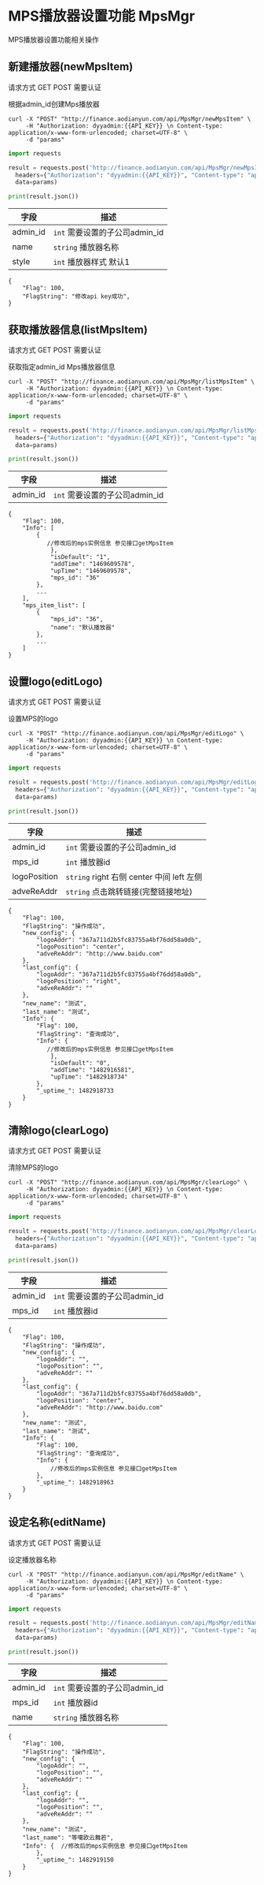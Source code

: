 # MPS播放器设置功能 MpsMgr

MPS播放器设置功能相关操作

## 新建播放器(newMpsItem)

请求方式 GET POST 需要认证

根据admin_id创建Mps播放器
```shell
curl -X "POST" "http://finance.aodianyun.com/api/MpsMgr/newMpsItem" \
     -H "Authorization: dyyadmin:{{API_KEY}} \n Content-type: application/x-www-form-urlencoded; charset=UTF-8" \
     -d "params"
```

```python
import requests

result = requests.post('http://finance.aodianyun.com/api/MpsMgr/newMpsItem',
  headers={"Authorization": "dyyadmin:{{API_KEY}}", "Content-type": "application/x-www-form-urlencoded; charset=UTF-8"},
  data=params)

print(result.json())

```
| 字段                 | 描述                                          |
| ---------------------- | ------------------------------------------------ |
| admin_id             | `int`  需要设置的子公司admin_id                     |
| name             | `string`  播放器名称                    |
| style             | `int`  播放器样式 默认1                    |

```
{
    "Flag": 100,
    "FlagString": "修改api key成功",
}
```

## 获取播放器信息(listMpsItem)

请求方式 GET POST 需要认证

获取指定admin_id Mps播放器信息

```shell
curl -X "POST" "http://finance.aodianyun.com/api/MpsMgr/listMpsItem" \
     -H "Authorization: dyyadmin:{{API_KEY}} \n Content-type: application/x-www-form-urlencoded; charset=UTF-8" \
     -d "params"
```

```python
import requests

result = requests.post('http://finance.aodianyun.com/api/MpsMgr/listMpsItem',
  headers={"Authorization": "dyyadmin:{{API_KEY}}", "Content-type": "application/x-www-form-urlencoded; charset=UTF-8"},
  data=params)

print(result.json())

```
| 字段                 | 描述                                          |
| ---------------------- | ------------------------------------------------ |
| admin_id             | `int`  需要设置的子公司admin_id                     |
```
{
    "Flag": 100,
    "Info": [
        {
           //修改后的mps实例信息 参见接口getMpsItem
            },
            "isDefault": "1",
            "addTime": "1469609578",
            "upTime": "1469609578",
            "mps_id": "36"
        },
        ...
    ],
    "mps_item_list": [
        {
            "mps_id": "36",
            "name": "默认播放器"
        },
        ...
    ]
}
```

## 设置logo(editLogo)

请求方式 GET POST 需要认证

设置MPS的logo

```shell
curl -X "POST" "http://finance.aodianyun.com/api/MpsMgr/editLogo" \
     -H "Authorization: dyyadmin:{{API_KEY}} \n Content-type: application/x-www-form-urlencoded; charset=UTF-8" \
     -d "params"
```

```python
import requests

result = requests.post('http://finance.aodianyun.com/api/MpsMgr/editLogo',
  headers={"Authorization": "dyyadmin:{{API_KEY}}", "Content-type": "application/x-www-form-urlencoded; charset=UTF-8"},
  data=params)

print(result.json())

```
| 字段                 | 描述                                          |
| ---------------------- | ------------------------------------------------ |
| admin_id             | `int`  需要设置的子公司admin_id                     |
| mps_id             | `int`  播放器id                    |
| logoPosition             | `string`  right 右侧 center 中间 left 左侧                    |
| adveReAddr             | `string`  点击跳转链接(完整链接地址)                   |

```
{
    "Flag": 100,
    "FlagString": "操作成功",
    "new_config": {
        "logoAddr": "367a711d2b5fc83755a4bf76dd58a0db",
        "logoPosition": "center",
        "adveReAddr": "http://www.baidu.com"
    },
    "last_config": {
        "logoAddr": "367a711d2b5fc83755a4bf76dd58a0db",
        "logoPosition": "right",
        "adveReAddr": ""
    },
    "new_name": "测试",
    "last_name": "测试",
    "Info": {
        "Flag": 100,
        "FlagString": "查询成功",
        "Info": {
           //修改后的mps实例信息 参见接口getMpsItem
            },
            "isDefault": "0",
            "addTime": "1482916581",
            "upTime": "1482918734"
        },
        "_uptime_": 1482918733
    }
}
```


## 清除logo(clearLogo)

请求方式 GET POST 需要认证

清除MPS的logo

```shell
curl -X "POST" "http://finance.aodianyun.com/api/MpsMgr/clearLogo" \
     -H "Authorization: dyyadmin:{{API_KEY}} \n Content-type: application/x-www-form-urlencoded; charset=UTF-8" \
     -d "params"
```

```python
import requests

result = requests.post('http://finance.aodianyun.com/api/MpsMgr/clearLogo',
  headers={"Authorization": "dyyadmin:{{API_KEY}}", "Content-type": "application/x-www-form-urlencoded; charset=UTF-8"},
  data=params)

print(result.json())

```
| 字段                 | 描述                                          |
| ---------------------- | ------------------------------------------------ |
| admin_id             | `int`  需要设置的子公司admin_id                     |
| mps_id             | `int`  播放器id                    |

```
{
    "Flag": 100,
    "FlagString": "操作成功",
    "new_config": {
        "logoAddr": "",
        "logoPosition": "",
        "adveReAddr": ""
    },
    "last_config": {
        "logoAddr": "367a711d2b5fc83755a4bf76dd58a0db",
        "logoPosition": "center",
        "adveReAddr": "http://www.baidu.com"
    },
    "new_name": "测试",
    "last_name": "测试",
    "Info": {
        "Flag": 100,
        "FlagString": "查询成功",
        "Info": {
            //修改后的mps实例信息 参见接口getMpsItem
        },
        "_uptime_": 1482918963
    }
}
```

## 设定名称(editName)

请求方式 GET POST 需要认证

设定播放器名称

```shell
curl -X "POST" "http://finance.aodianyun.com/api/MpsMgr/editName" \
     -H "Authorization: dyyadmin:{{API_KEY}} \n Content-type: application/x-www-form-urlencoded; charset=UTF-8" \
     -d "params"
```

```python
import requests

result = requests.post('http://finance.aodianyun.com/api/MpsMgr/editName',
  headers={"Authorization": "dyyadmin:{{API_KEY}}", "Content-type": "application/x-www-form-urlencoded; charset=UTF-8"},
  data=params)

print(result.json())

```
| 字段                 | 描述                                          |
| ---------------------- | ------------------------------------------------ |
| admin_id             | `int`  需要设置的子公司admin_id                     |
| mps_id             | `int`  播放器id                    |
| name             | `string`  播放器名称                   |

```
{
    "Flag": 100,
    "FlagString": "操作成功",
    "new_config": {
        "logoAddr": "",
        "logoPosition": "",
        "adveReAddr": ""
    },
    "last_config": {
        "logoAddr": "",
        "logoPosition": "",
        "adveReAddr": ""
    },
    "new_name": "测试",
    "last_name": "等噶欧云舞若",
    "Info": {  //修改后的mps实例信息 参见接口getMpsItem
        },
        "_uptime_": 1482919150
    }
}
```



